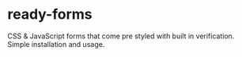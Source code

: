 ready-forms
===========

CSS &amp; JavaScript forms that come pre styled with built in verification. Simple installation and usage.
